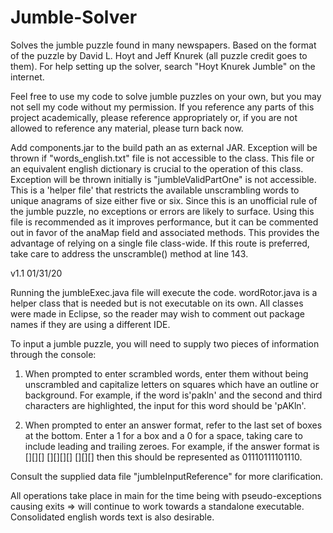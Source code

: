 # Jumble-Solver
Solves the jumble puzzle found in many newspapers. Based on the format of the puzzle by David L. Hoyt and Jeff Knurek (all puzzle credit goes to them). For help setting up the solver, search "Hoyt Knurek Jumble" on the internet.

Feel free to use my code to solve jumble puzzles on your own, but you may not sell my code without my permission. If you reference any parts of this project academically, please reference appropriately or, if you are not allowed to reference any material, please turn back now.

Add components.jar to the build path an as external JAR.
Exception will be thrown if "words_english.txt" file is not accessible to the class. This file or an equivalent english dictionary is crucial to the operation of this class.
Exception will be thrown initially is "jumbleValidPartOne" is not accessible. This is a 'helper file' that restricts the available unscrambling words to unique anagrams of size either five or six. Since this is an unofficial rule of the jumble puzzle, no exceptions or errors are likely to surface. Using this file is recommended as it improves performance, but it can be commented out in favor of the anaMap field and associated methods. This provides the advantage of relying on a single file class-wide. If this route is preferred, take care to address the unscramble() method at line 143.

v1.1 01/31/20

Running the jumbleExec.java file will execute the code. wordRotor.java is a helper class that is needed but is not executable on its own. All classes were made in Eclipse, so the reader may wish to comment out package names if they are using a different IDE.

To input a jumble puzzle, you will need to supply two pieces of information through the console:

  1) When prompted to enter scrambled words, enter them without being unscrambled and capitalize letters on squares which have an outline or background. For example, if the word is'pakln'  and the second and third characters are highlighted, the input for this word should be 'pAKln'.
  
  2) When prompted to enter an answer format, refer to the last set of boxes at the bottom. Enter a 1 for a box and a 0 for a space, taking care to include leading and trailing zeroes. For example, if the answer format is [][][] [][][][] [][][] then this should be represented as 01110111101110.
  
  Consult the supplied data file "jumbleInputReference" for more clarification.
  
  
All operations take place in main for the time being with pseudo-exceptions causing exits => will continue to work towards a standalone executable. Consolidated english words text is also desirable.
